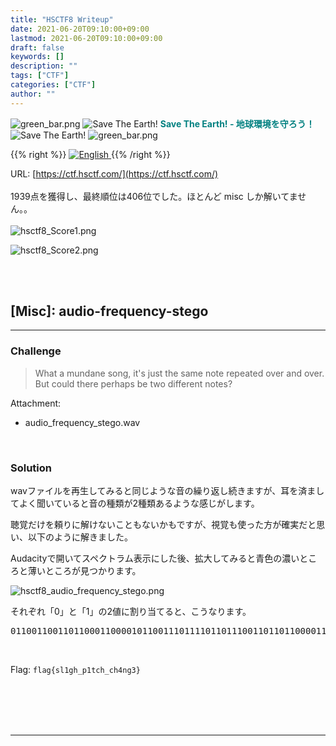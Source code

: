 ```yaml
---
title: "HSCTF8 Writeup"
date: 2021-06-20T09:10:00+09:00
lastmod: 2021-06-20T09:10:00+09:00
draft: false
keywords: []
description: ""
tags: ["CTF"]
categories: ["CTF"]
author: ""
---
```

<img src="https://captureamerica.github.io/writeups/img/green_bar.png" alt="green_bar.png">
<img src="https://captureamerica.github.io/writeups/img/10_Nature_Themed_Icons_Cute_Earth_Icon.png" alt="Save The Earth!"> <b><font color="teal">Save The Earth! - 地球環境を守ろう！</font></b> <img src="https://captureamerica.github.io/writeups/img/10_Nature_Themed_Icons_Cute_Earth_Icon.png" alt="Save The Earth!">
<img src="https://captureamerica.github.io/writeups/img/green_bar.png" alt="green_bar.png">

{{% right %}}
<a href="https://translate.google.com/translate?hl=en&sl=ja&tl=en&u=https%3A%2F%2Fcaptureamerica.github.io%2Fwriteups%2Fpost%2Fhsctf8_2021%2F">
<img src="https://captureamerica.github.io/writeups/img/En.png" alt="English">
</a>
{{% /right %}}

URL: [https://ctf.hsctf.com/](https://ctf.hsctf.com/)
<br /><br />
1939点を獲得し、最終順位は406位でした。ほとんど misc しか解いてません。。
<br /><br />
<img src="https://captureamerica.github.io/writeups/img/hsctf8_Score1.png" alt="hsctf8_Score1.png">

<img src="https://captureamerica.github.io/writeups/img/hsctf8_Score2.png" alt="hsctf8_Score2.png">


<br /><br />


## [Misc]: audio-frequency-stego
- - -
### Challenge
> What a mundane song, it's just the same note repeated over and over. But could there perhaps be two different notes?

Attachment:

- audio_frequency_stego.wav


<br />

### Solution
wavファイルを再生してみると同じような音の繰り返し続きますが、耳を済ましてよく聞いていると音の種類が2種類あるような感じがします。

聴覚だけを頼りに解けないこともないかもですが、視覚も使った方が確実だと思い、以下のように解きました。

Audacityで開いてスペクトラム表示にした後、拡大してみると青色の濃いところと薄いところが見つかります。

<img src="https://captureamerica.github.io/writeups/img/hsctf8_audio_frequency_stego.png" alt="hsctf8_audio_frequency_stego.png">

それぞれ「0」と「1」の2値に割り当てると、こうなります。

<pre>
011001100110110001100001011001110111101101110011011011000011000101100111011010000101111101110000001100010111010001100011011010000101111101100011011010000011010001101110011001110011001101111101
</pre>


<br />

Flag: `flag{sl1gh_p1tch_ch4ng3}`


<br /><br />
<br /><br />
- - -
<br /><br />
<br /><br />

